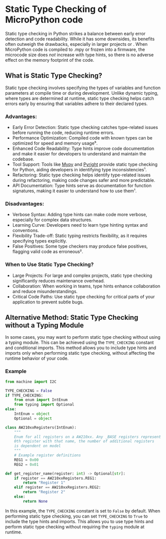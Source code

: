 # Static Type Checking of MicroPython code

Static type checking in Python strikes a balance between early error detection and code readability. While it has some downsides, its benefits often outweigh the drawbacks, especially in larger projects or .
When MicroPython code is compiled to .mpy or frozen into a firmware, the microcode size does *not* increase with type hints, so there is no adverse effect on the memory footprint of the code.

## What is Static Type Checking?
   Static type checking involves specifying the types of variables and function parameters at compile time or during development. Unlike dynamic typing, where types are determined at runtime, static type checking helps catch errors early by ensuring that variables adhere to their declared types.

### Advantages:
   - Early Error Detection: Static type checking catches type-related issues before running the code, reducing runtime errors.
   - Performance Optimization: Compiled code with known types can be optimized for speed and memory usage⁵.
   - Enhanced Code Readability: Type hints improve code documentation and make it easier for developers to understand and maintain the codebase.
   - Tool Support: Tools like [Mypy](mypy) and [Pyright](pyright) provide static type checking for Python, aiding developers in identifying type inconsistencies¹.
   - Refactoring: Static type checking helps identify type-related issues during refactoring, making code changes safer and more predictable.
   - API Documentation: Type hints serve as documentation for function signatures, making it easier to understand how to use them¹.


### Disadvantages:
   - Verbose Syntax: Adding type hints can make code more verbose, especially for complex data structures.
   - Learning Curve: Developers need to learn type hinting syntax and conventions.
   - Flexibility Trade-off: Static typing restricts flexibility, as it requires specifying types explicitly.
   - False Positives: Some type checkers may produce false positives, flagging valid code as erroneous².

### When to Use Static Type Checking?
   - Large Projects: For large and complex projects, static type checking significantly reduces maintenance overhead.
   - Collaboration: When working in teams, type hints enhance collaboration and reduce misunderstandings.
   - Critical Code Paths: Use static type checking for critical parts of your application to prevent subtle bugs.

## Alternative Method: Static Type Checking without a Typing Module

In some cases, you may want to perform static type checking without using a typing module. This can be achieved using the `TYPE_CHECKING` constant and conditional imports. This method allows you to include type hints and imports only when performing static type checking, without affecting the runtime behavior of your code.

### Example

```python
from machine import I2C

TYPE_CHECKING = False
if TYPE_CHECKING:
    from enum import IntEnum
    from typing import Optional
else:
    IntEnum = object
    Optional = object

class AW210xxRegisters(IntEnum):
    """
    Enum for all registers on a AW210xx. Any _BASE registers represent the
    0th register with that name, the number of additional registers
    is dependent on model
    """
    # Example register definitions
    REG1 = 0x00
    REG2 = 0x01

def get_register_name(register: int) -> Optional[str]:
    if register == AW210xxRegisters.REG1:
        return "Register 1"
    elif register == AW210xxRegisters.REG2:
        return "Register 2"
    else:
        return None
```

In this example, the `TYPE_CHECKING` constant is set to `False` by default. When performing static type checking, you can set `TYPE_CHECKING` to `True` to include the type hints and imports. This allows you to use type hints and perform static type checking without requiring the `typing` module at runtime.
